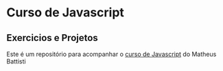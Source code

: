 # Curso de Javascript

## Exercicios e Projetos

Este é um repositório para acompanhar o [curso de Javascript](https://youtu.be/OYPbr6ZG3pc?si=98a7vgiMYpmtJIVk) do Matheus Battisti